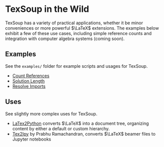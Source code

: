 # TexSoup in the Wild

TexSoup has a variety of practical applications, whether it be minor
conveniences or more powerful $\LaTeX$ extensions. The examples below exhibit a
few of these use cases, including simple reference counts and integration with
computer algebra systems (coming soon).

## Examples

See the `examples/` folder for example scripts and usages for TexSoup.

- [Count References](https://github.com/alvinwan/TexSoup/blob/master/examples/count_references.py)
- [Solution Length](https://github.com/alvinwan/TexSoup/blob/master/examples/solution_length.py)
- [Resolve Imports](https://github.com/alvinwan/TexSoup/blob/master/examples/resolve_imports.py)

## Uses

See slightly more complex uses for TexSoup.

- [LaTex2Python](https://github.com/alvinwan/tex2py) converts $\LaTeX$ into a
    document tree, organizing content by either a default or custom hierarchy.
- [Tex2Ipy](https://github.com/prabhuramachandran/tex2ipy) by Prabhu Ramachandran,
    converts $\LaTeX$ beamer files to Jupyter notebooks
